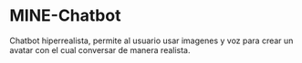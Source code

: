 # MINE-Chatbot
Chatbot hiperrealista, permite al usuario usar imagenes y voz para crear un avatar con el cual conversar de manera realista. 
